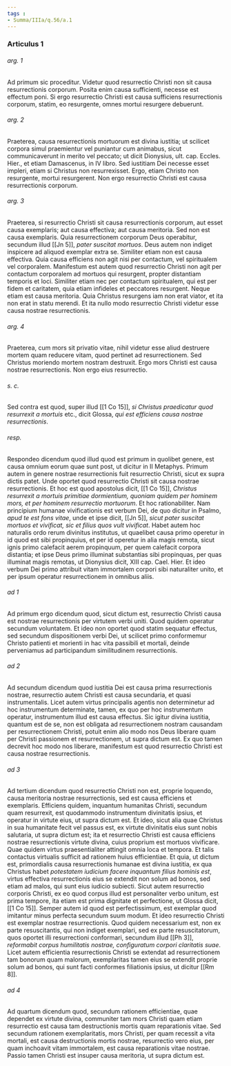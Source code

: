 ```yaml
---
tags : 
- Summa/IIIa/q.56/a.1
---
```


### Articulus 1

###### arg. 1
Ad primum sic proceditur. Videtur quod resurrectio Christi non sit causa resurrectionis corporum. Posita enim causa sufficienti, necesse est effectum poni. Si ergo resurrectio Christi est causa sufficiens resurrectionis corporum, statim, eo resurgente, omnes mortui resurgere debuerunt.

###### arg. 2
Praeterea, causa resurrectionis mortuorum est divina iustitia; ut scilicet corpora simul praemientur vel puniantur cum animabus, sicut communicaverunt in merito vel peccato; ut dicit Dionysius, ult. cap. Eccles. Hier., et etiam Damascenus, in IV libro. Sed iustitiam Dei necesse esset impleri, etiam si Christus non resurrexisset. Ergo, etiam Christo non resurgente, mortui resurgerent. Non ergo resurrectio Christi est causa resurrectionis corporum.

###### arg. 3
Praeterea, si resurrectio Christi sit causa resurrectionis corporum, aut esset causa exemplaris; aut causa effectiva; aut causa meritoria. Sed non est causa exemplaris. Quia resurrectionem corporum Deus operabitur, secundum illud [[Jn 5]], *pater suscitat mortuos*. Deus autem non indiget inspicere ad aliquod exemplar extra se. Similiter etiam non est causa effectiva. Quia causa efficiens non agit nisi per contactum, vel spiritualem vel corporalem. Manifestum est autem quod resurrectio Christi non agit per contactum corporalem ad mortuos qui resurgent, propter distantiam temporis et loci. Similiter etiam nec per contactum spiritualem, qui est per fidem et caritatem, quia etiam infideles et peccatores resurgent. Neque etiam est causa meritoria. Quia Christus resurgens iam non erat viator, et ita non erat in statu merendi. Et ita nullo modo resurrectio Christi videtur esse causa nostrae resurrectionis.

###### arg. 4
Praeterea, cum mors sit privatio vitae, nihil videtur esse aliud destruere mortem quam reducere vitam, quod pertinet ad resurrectionem. Sed Christus moriendo mortem nostram destruxit. Ergo mors Christi est causa nostrae resurrectionis. Non ergo eius resurrectio.

###### s. c.
Sed contra est quod, super illud [[1 Co 15]], *si Christus praedicatur quod resurrexit a mortuis* etc., dicit Glossa, *qui est efficiens causa nostrae resurrectionis*.

###### resp.
Respondeo dicendum quod illud quod est primum in quolibet genere, est causa omnium eorum quae sunt post, ut dicitur in II Metaphys. Primum autem in genere nostrae resurrectionis fuit resurrectio Christi, sicut ex supra dictis patet. Unde oportet quod resurrectio Christi sit causa nostrae resurrectionis. Et hoc est quod apostolus dicit, [[1 Co 15]], *Christus resurrexit a mortuis primitiae dormientium, quoniam quidem per hominem mors, et per hominem resurrectio mortuorum*. Et hoc rationabiliter. Nam principium humanae vivificationis est verbum Dei, de quo dicitur in Psalmo, *apud te est fons vitae*, unde et ipse dicit, [[Jn 5]], *sicut pater suscitat mortuos et vivificat, sic et filius quos vult vivificat*. Habet autem hoc naturalis ordo rerum divinitus institutus, ut quaelibet causa primo operetur in id quod est sibi propinquius, et per id operetur in alia magis remota, sicut ignis primo calefacit aerem propinquum, per quem calefacit corpora distantia; et ipse Deus primo illuminat substantias sibi propinquas, per quas illuminat magis remotas, ut Dionysius dicit, XIII cap. Cael. Hier. Et ideo verbum Dei primo attribuit vitam immortalem corpori sibi naturaliter unito, et per ipsum operatur resurrectionem in omnibus aliis.

###### ad 1
Ad primum ergo dicendum quod, sicut dictum est, resurrectio Christi causa est nostrae resurrectionis per virtutem verbi uniti. Quod quidem operatur secundum voluntatem. Et ideo non oportet quod statim sequatur effectus, sed secundum dispositionem verbi Dei, ut scilicet primo conformemur Christo patienti et morienti in hac vita passibili et mortali, deinde perveniamus ad participandum similitudinem resurrectionis.

###### ad 2
Ad secundum dicendum quod iustitia Dei est causa prima resurrectionis nostrae, resurrectio autem Christi est causa secundaria, et quasi instrumentalis. Licet autem virtus principalis agentis non determinetur ad hoc instrumentum determinate, tamen, ex quo per hoc instrumentum operatur, instrumentum illud est causa effectus. Sic igitur divina iustitia, quantum est de se, non est obligata ad resurrectionem nostram causandam per resurrectionem Christi, potuit enim alio modo nos Deus liberare quam per Christi passionem et resurrectionem, ut supra dictum est. Ex quo tamen decrevit hoc modo nos liberare, manifestum est quod resurrectio Christi est causa nostrae resurrectionis.

###### ad 3
Ad tertium dicendum quod resurrectio Christi non est, proprie loquendo, causa meritoria nostrae resurrectionis, sed est causa efficiens et exemplaris. Efficiens quidem, inquantum humanitas Christi, secundum quam resurrexit, est quodammodo instrumentum divinitatis ipsius, et operatur in virtute eius, ut supra dictum est. Et ideo, sicut alia quae Christus in sua humanitate fecit vel passus est, ex virtute divinitatis eius sunt nobis salutaria, ut supra dictum est; ita et resurrectio Christi est causa efficiens nostrae resurrectionis virtute divina, cuius proprium est mortuos vivificare. Quae quidem virtus praesentialiter attingit omnia loca et tempora. Et talis contactus virtualis sufficit ad rationem huius efficientiae. Et quia, ut dictum est, primordialis causa resurrectionis humanae est divina iustitia, ex qua Christus habet *potestatem iudicium facere inquantum filius hominis est*, virtus effectiva resurrectionis eius se extendit non solum ad bonos, sed etiam ad malos, qui sunt eius iudicio subiecti. Sicut autem resurrectio corporis Christi, ex eo quod corpus illud est personaliter verbo unitum, est prima tempore, ita etiam est prima dignitate et perfectione, ut Glossa dicit, [[1 Co 15]]. Semper autem id quod est perfectissimum, est exemplar quod imitantur minus perfecta secundum suum modum. Et ideo resurrectio Christi est exemplar nostrae resurrectionis. Quod quidem necessarium est, non ex parte resuscitantis, qui non indiget exemplari, sed ex parte resuscitatorum, quos oportet illi resurrectioni conformari, secundum illud [[Ph 3]], *reformabit corpus humilitatis nostrae, configuratum corpori claritatis suae*. Licet autem efficientia resurrectionis Christi se extendat ad resurrectionem tam bonorum quam malorum, exemplaritas tamen eius se extendit proprie solum ad bonos, qui sunt facti conformes filiationis ipsius, ut dicitur [[Rm 8]].

###### ad 4
Ad quartum dicendum quod, secundum rationem efficientiae, quae dependet ex virtute divina, communiter tam mors Christi quam etiam resurrectio est causa tam destructionis mortis quam reparationis vitae. Sed secundum rationem exemplaritatis, mors Christi, per quam recessit a vita mortali, est causa destructionis mortis nostrae, resurrectio vero eius, per quam inchoavit vitam immortalem, est causa reparationis vitae nostrae. Passio tamen Christi est insuper causa meritoria, ut supra dictum est.

